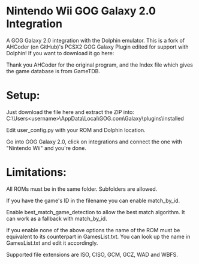 # Nintendo Wii GOG Galaxy 2.0 Integration

A GOG Galaxy 2.0 integration with the Dolphin emulator.
This is a fork of AHCoder (on GitHub)'s PCSX2 GOG Galaxy Plugin edited for support with Dolphin! 
If you want to download it go here:


Thank you AHCoder for the original program, and the Index file 
which gives the game database is from GameTDB.

# Setup:
Just download the file here and extract the ZIP into:
C:\Users\<username>\AppData\Local\GOG.com\Galaxy\plugins\installed

Edit user_config.py with your ROM and Dolphin location.

Go into GOG Galaxy 2.0, click on integrations and connect the one with "Nintendo Wii" and you're done.

# Limitations:

All ROMs must be in the same folder. Subfolders are allowed.

If you have the game's ID in the filename you can enable match_by_id.

Enable best_match_game_detection to allow the best match algorithm. It can work as a fallback with match_by_id.

If you enable none of the above options the name of the ROM must be equivalent to its counterpart in GamesList.txt. You can look up the name in GamesList.txt and edit it accordingly.

Supported file extensions are ISO, CISO, GCM, GCZ, WAD and WBFS.
